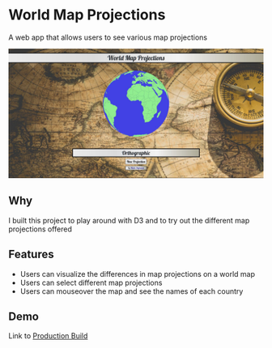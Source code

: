 # World Map Projections
A web app that allows users to see various map projections

![World Map Screenshot](screenshotNew.JPG)

## Why
I built this project to play around with D3 and to try out the different map projections offered

## Features
- Users can visualize the differences in map projections on a world map
- Users can select different map projections
- Users can mouseover the map and see the names of each country

## Demo
Link to <a href="https://bstefansen.github.io/worldMapProjections/">Production Build</a>
